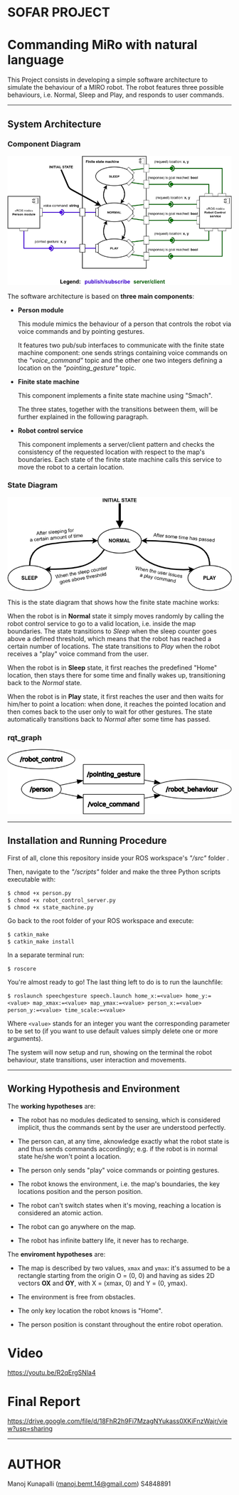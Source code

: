 # SOFAR PROJECT
# Commanding MiRo with natural language
This Project consists in developing a simple software architecture to simulate the behaviour of a MIRO robot.
The robot features three possible behaviours, i.e. Normal, Sleep and Play, and responds to user commands.

---

## System Architecture

### Component Diagram

<p align="center"> 
<img src="Components Diagram.png">
</p>

The software architecture is based on **three main components**:

- **Person module**

    This module mimics the behaviour of a person that controls the robot via voice commands and by pointing gestures. 

    It features two pub/sub interfaces to communicate with the finite state machine component: one sends strings containing voice commands on the *"voice_command"* topic and the other one two integers defining a location on the *"pointing_gesture"* topic.

- **Finite state machine**

    This component implements a finite state machine using "Smach".

    The three states, together with the transitions between them, will be further explained in the following paragraph.

- **Robot control service**

    This component implements a server/client pattern and checks the consistency of the requested location with respect to the map's boundaries.
    Each state of the finite state machine calls this service to move the robot to a certain location.

### State Diagram


<img src="State Diagram.png">


This is the state diagram that shows how the finite state machine works:

When the robot is in **Normal** state it simply moves randomly by calling the robot control service to go to a valid location, i.e. inside the map boundaries.
The state transitions to *Sleep* when the sleep counter goes above a defined threshold, which means that the robot has reached a certain number of locations.
The state transitions to *Play* when the robot receives a "play" voice command from the user. 

When the robot is in **Sleep** state, it first reaches the predefined "Home" location, then stays there for some time and finally wakes up, transitioning back to the *Normal* state.

When the robot is in **Play** state, it first reaches the user and then waits for him/her to point a location: when done, it reaches the pointed location and then comes back to the user only to wait for other gestures.
The state automatically transitions back to *Normal* after some time has passed.

### rqt_graph

<img src="rosgraph.png">


---



## Installation and Running Procedure

First of all, clone this repository inside your ROS workspace's *"/src"* folder .

Then, navigate to the *"/scripts"* folder and make the three Python scripts executable with:
```
$ chmod +x person.py
$ chmod +x robot_control_server.py
$ chmod +x state_machine.py
```

Go back to the root folder of your ROS workspace and execute:
```
$ catkin_make
$ catkin_make install
```

In a separate terminal run:
```
$ roscore
```

You're almost ready to go! The last thing left to do is to run the launchfile:
```
$ roslaunch speechgesture speech.launch home_x:=<value> home_y:=<value> map_xmax:=<value> map_ymax:=<value> person_x:=<value> person_y:=<value> time_scale:=<value>
```
Where `<value>` stands for an integer you want the corresponding parameter to be set to (if you want to use default values simply delete one or more arguments).

The system will now setup and run, showing on the terminal the robot behaviour, state transitions, user interaction and movements.

---

## Working Hypothesis and Environment

The **working hypotheses** are: 

- The robot has no modules dedicated to sensing, which is considered implicit, thus the commands sent by the user are understood perfectly.

- The person can, at any time, aknowledge exactly what the robot state is and thus sends commands accordingly; e.g. if the robot is in normal state he/she won't point a location.

- The person only sends "play" voice commands or pointing gestures.

- The robot knows the environment, i.e. the map's boundaries, the key locations position and the person position.

- The robot can't switch states when it's moving, reaching a location is considered an atomic action.

- The robot can go anywhere on the map.

- The robot has infinite battery life, it never has to recharge.

The **enviroment hypotheses** are:

- The map is described by two values, `xmax` and `ymax`: it's assumed to be a rectangle starting from the origin O = (0, 0) and having as sides 2D vectors **OX** and **OY**, with X = (xmax, 0) and Y = (0, ymax).

- The environment is free from obstacles.

- The only key location the robot knows is "Home".

- The person position is constant throughout the entire robot operation.

# Video 
https://youtu.be/R2qErgSNla4

# Final Report 
https://drive.google.com/file/d/18FhR2h9Fi7MzagNYukass0XKiFnzWajr/view?usp=sharing

---
# AUTHOR
Manoj Kunapalli (manoj.bemt.14@gmail.com)
S4848891
